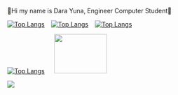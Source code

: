 🌻Hi my name is Dara Yuna, Engineer Computer Student🌻



[![Top Langs](https://img.shields.io/badge/Facebook-EB9605?style=for-the-badge&logo=facebook&logoColor=white)](https://www.facebook.com/darayuna.borgesfujii.9/)
&ensp; [![Top Langs](https://img.shields.io/badge/LinkedIn-F1AE2B?style=for-the-badge&logo=linkedin&logoColor=white)](https://www.linkedin.com/in/wallacepereira-in)
&ensp; [![Top Langs](https://img.shields.io/badge/LinkedIn-FFFF7A?style=for-the-badge&logo=Instagram&logoColor=white)](https://www.instagram.com/darayuna__/)


[![Top Langs](https://github-readme-stats.vercel.app/api/top-langs/?username=DaraYuna&layout=compact&theme=dark)](https://github.com/DaraYuna/github-readme-stats)
&ensp; &ensp;<img src="https://files.catbox.moe/aobk3d.gif" width="120" height="90">

<img src="https://img.shields.io/badge/C-F9FF00?style=for-the-badge&logo=c&logoColor=white">
